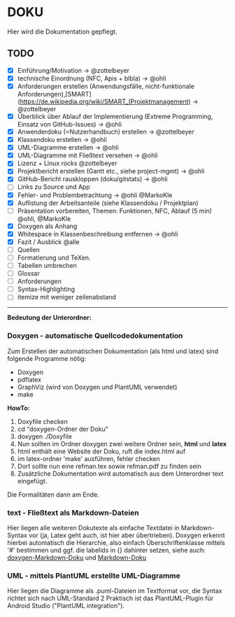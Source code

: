 # DOKU

Hier wird die Dokumentation gepflegt.

## TODO
- [x] Einführung/Motivation -> @zottelbeyer
- [x] technische Einordnung (NFC, Apis + blbla) -> @ohli
- [x] Anforderungen erstellen (Anwendungsfälle, nicht-funktionale Anforderungen),[SMART](https://de.wikipedia.org/wiki/SMART_(Projektmanagement) ->  @zottelbeyer
- [x] Überblick über Ablauf der Implementierung (Extreme Programming, Einsatz von GitHub-Issues) -> @ohli
- [x] Anwenderdoku (=Nutzerhandbuch) erstellen -> @zottelbeyer
- [x] Klassendoku erstellen -> @ohli
- [x] UML-Diagramme erstellen -> @ohli
- [x] UML-Diagramme mit Fließtext versehen -> @ohli
- [x] Lizenz + Linux rocks @zottelbeyer
- [x] Projektbericht erstellen (Gantt etc., siehe project-mgmt) -> @ohli
- [x] GitHub-Bericht rauskloppen (doku/gitstats) -> @ohli
- [ ] Links zu Source und App
- [x] Fehler- und Problembetrachtung -> @ohli @MarkoKle
- [x] Auflistung der Arbeitsanteile (siehe Klassendoku / Projektplan)
- [ ] Präsentation vorbereiten, Themen: Funktionen, NFC, Ablauf (5 min) @ohli, @MarkoKle
- [x] Doxygen als Anhang
- [x] Whitespace in Klassenbeschreibung entfernen -> @ohli
- [x] Fazit / Ausblick @alle
- [ ] Quellen
- [ ] Formatierung und TeXen.
- [ ] Tabellen umbrechen
- [ ] Glossar
- [ ] Anforderungen
- [ ] Syntax-Highlighting
- [ ] itemize mit weniger zeilenabstand

----

**Bedeutung der Unterordner:**
### Doxygen - automatische Quellcodedokumentation

Zum Erstellen der automatischen Dokumentation (als html und latex) sind folgende Programme nötig:
* Doxygen
* pdflatex
* GraphViz (wird von Doxygen und PlantUML verwendet)
* make

**HowTo:**

1. Doxyfile checken
2. cd "doxygen-Ordner der Doku"
3. doxygen ./Doxyfile
4. Nun sollten im Ordner doxygen zwei weitere Ordner sein, **html** und **latex**
  1. html enthält eine Website der Doku, ruft die index.html auf
  2. im latex-ordner 'make' ausführen, fehler checken
  3. Dort sollte nun eine refman.tex sowie refman.pdf zu finden sein
5. Zusätzliche Dokumentation wird automatisch aus dem Unterordner text eingefügt.

Die Formalitäten dann am Ende.

### text - Fließtext als Markdown-Dateien
Hier liegen alle weiteren Dokutexte als einfache Textdatei in Markdown-Syntax vor (ja, Latex geht auch, ist hier aber übertrieben).
Doxygen erkennt hierbei automatisch die Hierarchie, also einfach Überschriftenklasse mittels '#' bestimmen und ggf. die labelids in {} dahinter setzen, siehe auch:
[doxygen-Markdown-Doku](http://www.stack.nl/~dimitri/doxygen/manual/markdown.html) und  [Markdown-Doku](http://daringfireball.net/projects/markdown/syntax)


### UML - mittels PlantUML erstellte UML-Diagramme
Hier liegen die Diagramme als .puml-Dateien im Textformat vor, die Syntax richtet sich nach UML-Standard 2
Praktisch ist das PlantUML-Plugin für Android Studio ("PlantUML integration").
